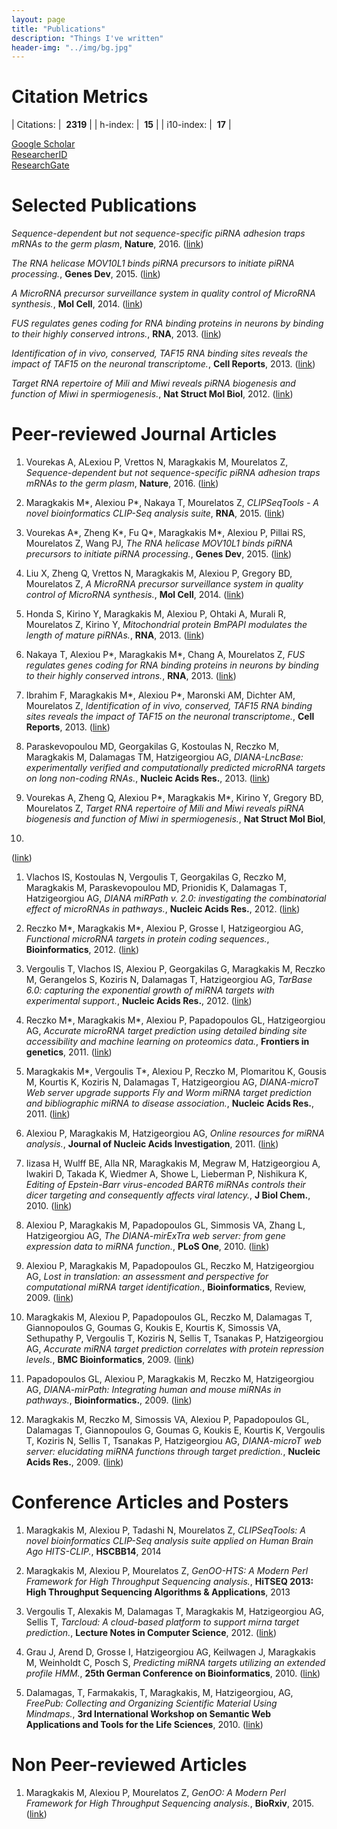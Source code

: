 ```yaml
---
layout: page
title: "Publications"
description: "Things I've written"
header-img: "../img/bg.jpg"
---
```


# Citation Metrics


| Citations: | &nbsp;**2319** |
| h-index:	 | &nbsp;**15**   |
| i10-index: | &nbsp;**17**   |

[Google Scholar](https://scholar.google.com/citations?user=F3yZjVMAAAAJ&hl=en)  
[ResearcherID](http://www.researcherid.com/rid/F-5427-2010)  
[ResearchGate](https://www.researchgate.net/profile/Manolis_Maragkakis)


# Selected Publications

*Sequence-dependent but not sequence-specific piRNA adhesion traps mRNAs to
the germ plasm*, **Nature**, 2016.
([link](http://www.nature.com/nature/journal/v531/n7594/full/nature17150.html))

*The RNA helicase MOV10L1 binds piRNA precursors to initiate piRNA
processing.*, **Genes Dev**, 2015.
([link](http://genesdev.cshlp.org/content/early/2015/03/10/gad.254631.114))

*A MicroRNA precursor surveillance system in quality control of MicroRNA
synthesis.*, **Mol Cell**, 2014.
([link](http://www.cell.com/molecular-cell/abstract/S1097-2765(14)00610-8))

*FUS regulates genes coding for RNA binding proteins in neurons by binding
to their highly conserved introns.*, **RNA**, 2013.
([link](http://rnajournal.cshlp.org/content/19/4/498.abstract))

*Identification of in vivo, conserved, TAF15 RNA binding sites reveals the
impact of TAF15 on the neuronal transcriptome.*, **Cell Reports**, 2013.
([link](http://www.cell.com/cell-reports/abstract/S2211-1247(13)00028-4))

*Target RNA repertoire of Mili and Miwi reveals piRNA biogenesis and
function of Miwi in spermiogenesis.*, **Nat Struct Mol Biol**, 2012.
([link](http://www.nature.com/nsmb/journal/v19/n8/full/nsmb.2347.html))

# Peer-reviewed Journal Articles

1.  Vourekas A, ALexiou P, Vrettos N, Maragkakis M, Mourelatos Z,
*Sequence-dependent but not sequence-specific piRNA adhesion traps mRNAs to
the germ plasm*, **Nature**, 2016.
([link](http://www.nature.com/nature/journal/v531/n7594/full/nature17150.html))

1.  Maragkakis M\*, Alexiou P\*, Nakaya T, Mourelatos Z, *CLIPSeqTools - A novel
bioinformatics CLIP-Seq analysis suite*, **RNA**, 2015.
([link](http://rnajournal.cshlp.org/content/early/2015/11/17/rna.052167.115))

1.  Vourekas A\*, Zheng K\*, Fu Q\*, Maragkakis M\*, Alexiou P, Pillai RS,
Mourelatos Z, Wang PJ, *The RNA helicase MOV10L1 binds piRNA precursors to
initiate piRNA processing.*, **Genes Dev**, 2015.
([link](http://genesdev.cshlp.org/content/early/2015/03/10/gad.254631.114))

1.  Liu X, Zheng Q, Vrettos N, Maragkakis M, Alexiou P, Gregory BD, Mourelatos
Z, *A MicroRNA precursor surveillance system in quality control of MicroRNA
synthesis.*, **Mol Cell**, 2014.
([link](http://www.cell.com/molecular-cell/abstract/S1097-2765(14)00610-8))

1.  Honda S, Kirino Y, Maragkakis M, Alexiou P, Ohtaki A, Murali R, Mourelatos
Z, Kirino Y, *Mitochondrial protein BmPAPI modulates the length of mature
piRNAs.*, **RNA**, 2013.
([link](http://rnajournal.cshlp.org/content/19/10/1405.abstract))

1.  Nakaya T, Alexiou P\*, Maragkakis M\*, Chang A, Mourelatos Z, *FUS regulates
genes coding for RNA binding proteins in neurons by binding to their highly
conserved introns.*, **RNA**, 2013.
([link](http://rnajournal.cshlp.org/content/19/4/498.abstract))

1.  Ibrahim F, Maragkakis M\*, Alexiou P\*, Maronski AM, Dichter AM, Mourelatos Z,
*Identification of in vivo, conserved, TAF15 RNA binding sites reveals the
impact of TAF15 on the neuronal transcriptome.*, **Cell Reports**, 2013.
([link](http://www.cell.com/cell-reports/abstract/S2211-1247(13)00028-4))

1.  Paraskevopoulou MD, Georgakilas G, Kostoulas N, Reczko M, Maragkakis M,
Dalamagas TM, Hatzigeorgiou AG, *DIANA-LncBase: experimentally verified and
computationally predicted microRNA targets on long non-coding RNAs.*,
**Nucleic Acids Res.**, 2013.
([link](http://nar.oxfordjournals.org/content/41/D1/D239.abstract))

1.  Vourekas A, Zheng Q, Alexiou P\*, Maragkakis M\*, Kirino Y, Gregory BD,
Mourelatos Z, *Target RNA repertoire of Mili and Miwi reveals piRNA
biogenesis and function of Miwi in spermiogenesis.*, **Nat Struct Mol Biol**,
2012.
([link](http://www.nature.com/nsmb/journal/v19/n8/full/nsmb.2347.html))

1.  Vlachos IS, Kostoulas N, Vergoulis T, Georgakilas G, Reczko M, Maragkakis
M, Paraskevopoulou MD, Prionidis K, Dalamagas T, Hatzigeorgiou AG, *DIANA
miRPath v. 2.0: investigating the combinatorial effect of microRNAs in
pathways.*, **Nucleic Acids Res.**, 2012.
([link](http://nar.oxfordjournals.org/content/40/W1/W498.abstract))

1.  Reczko M\*, Maragkakis M\*, Alexiou P, Grosse I, Hatzigeorgiou AG, *Functional
microRNA targets in protein coding sequences.*, **Bioinformatics**, 2012.
([link](http://bioinformatics.oxfordjournals.org/content/28/6/771.abstract))

1.  Vergoulis T, Vlachos IS, Alexiou P, Georgakilas G, Maragkakis M, Reczko M,
Gerangelos S, Koziris N, Dalamagas T, Hatzigeorgiou AG, *TarBase 6.0:
capturing the exponential growth of miRNA targets with experimental support.*,
**Nucleic Acids Res.**, 2012.
([link](http://nar.oxfordjournals.org/content/40/D1/D222.abstract))

1.  Reczko M\*, Maragkakis M\*, Alexiou P, Papadopoulos GL, Hatzigeorgiou AG,
*Accurate microRNA target prediction using detailed binding site accessibility
and machine learning on proteomics data.*, **Frontiers in genetics**, 2011.
([link](http://journal.frontiersin.org/article/10.3389/fgene.2011.00103/abstract))

1.  Maragkakis M\*, Vergoulis T\*, Alexiou P, Reczko M, Plomaritou K, Gousis M,
Kourtis K, Koziris N, Dalamagas T, Hatzigeorgiou AG, *DIANA-microT Web server
upgrade supports Fly and Worm miRNA target prediction and bibliographic miRNA
to disease association.*, **Nucleic Acids Res.**, 2011.
([link](http://nar.oxfordjournals.org/content/39/suppl_2/W145.abstract))

1.  Alexiou P, Maragkakis M, Hatzigeorgiou AG, *Online resources for miRNA
analysis.*, **Journal of Nucleic Acids Investigation**, 2011.
([link](http://www.pagepress.org/journals/index.php/jnai/article/view/jnai.2011.e4))

1.  Iizasa H, Wulff BE, Alla NR, Maragkakis M, Megraw M, Hatzigeorgiou A,
Iwakiri D, Takada K, Wiedmer A, Showe L, Lieberman P, Nishikura K, *Editing
of Epstein-Barr virus-encoded BART6 miRNAs controls their dicer targeting and
consequently affects viral latency.*, **J Biol Chem.**, 2010.
([link](http://www.jbc.org/content/285/43/33358.abstract))

1.  Alexiou P, Maragkakis M, Papadopoulos GL, Simmosis VA, Zhang L,
Hatzigeorgiou AG, *The DIANA-mirExTra web server: from gene expression data
to miRNA function.*, **PLoS One**, 2010.
([link](http://journals.plos.org/plosone/article?id=10.1371/journal.pone.0009171))

1.  Alexiou P, Maragkakis M, Papadopoulos GL, Reczko M, Hatzigeorgiou AG,
*Lost in translation: an assessment and perspective for computational miRNA
target identification.*, **Bioinformatics**, Review, 2009.
([link](http://bioinformatics.oxfordjournals.org/content/25/23/3049.abstract))

1.  Maragkakis M, Alexiou P, Papadopoulos GL, Reczko M, Dalamagas T,
Giannopoulos G, Goumas G, Koukis E, Kourtis K, Simossis VA, Sethupathy P,
Vergoulis T, Koziris N, Sellis T, Tsanakas P, Hatzigeorgiou AG, *Accurate
miRNA target prediction correlates with protein repression levels.*, **BMC
Bioinformatics**, 2009.
([link](http://bmcbioinformatics.biomedcentral.com/articles/10.1186/1471-2105-10-295))

1.  Papadopoulos GL, Alexiou P, Maragkakis M, Reczko M, Hatzigeorgiou AG,
*DIANA-mirPath: Integrating human and mouse miRNAs in pathways.*,
**Bioinformatics.**, 2009.
([link](http://bioinformatics.oxfordjournals.org/content/25/15/1991.abstract))

1.  Maragkakis M, Reczko M, Simossis VA, Alexiou P, Papadopoulos GL, Dalamagas
T, Giannopoulos G, Goumas G, Koukis E, Kourtis K, Vergoulis T, Koziris N,
Sellis T, Tsanakas P, Hatzigeorgiou AG, *DIANA-microT web server: elucidating
miRNA functions through target prediction.*, **Nucleic Acids Res.**, 2009.
([link](http://nar.oxfordjournals.org/content/37/suppl_2/W273.abstract))

# Conference Articles and Posters
1.  Maragkakis M, Alexiou P, Tadashi N, Mourelatos Z, *CLIPSeqTools: A novel
bioinformatics CLIP-Seq analysis suite applied on Human Brain Ago HITS-CLIP.*,
**HSCBB14**, 2014

1.  Maragkakis M, Alexiou P, Mourelatos Z, *GenOO-HTS: A Modern Perl Framework
for High Throughput Sequencing analysis.*, **HiTSEQ 2013: High Throughput
Sequencing Algorithms & Applications**, 2013

1. Vergoulis T, Alexakis M, Dalamagas T, Maragkakis M, Hatzigeorgiou AG,
Sellis T, *Tarcloud: A cloud-based platform to support mirna target
prediction.*, **Lecture Notes in Computer Science**, 2012.
([link](http://link.springer.com/chapter/10.1007%2F978-3-642-31235-9_48))

1.  Grau J, Arend D, Grosse I, Hatzigeorgiou AG, Keilwagen J, Maragkakis M,
Weinholdt C, Posch S, *Predicting miRNA targets utilizing an extended profile
HMM.*, **25th German Conference on Bioinformatics**, 2010.
([link](https://www.researchgate.net/publication/221493448_Predicting_miRNA_targets_utilizing_an_Extended_Profile_HMM))

1.  Dalamagas, T, Farmakakis, T, Maragkakis, M, Hatzigeorgiou, AG, *FreePub:
Collecting and Organizing Scientific Material Using Mindmaps.*, **3rd
International Workshop on Semantic Web Applications and Tools for the Life
Sciences**, 2010.
([link](http://ceur-ws.org/Vol-698/paper11.pdf))

# Non Peer-reviewed Articles

1.  Maragkakis M, Alexiou P, Mourelatos Z, *GenOO: A Modern Perl Framework
for High Throughput Sequencing analysis.*, **BioRxiv**, 2015.
([link](http://biorxiv.org/content/early/2015/11/03/019265))
